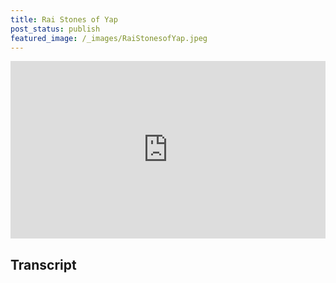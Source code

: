 ```yaml
---
title: Rai Stones of Yap
post_status: publish
featured_image: /_images/RaiStonesofYap.jpeg
---
```


<div style="padding:56.25% 0 0 0;position:relative;"><iframe src="https://player.vimeo.com/video/845518485?badge=0&amp;autopause=0&amp;player_id=0&amp;app_id=58479" frameborder="0" allow="autoplay; fullscreen; picture-in-picture" allowfullscreen style="position:absolute;top:0;left:0;width:100%;height:100%;" title="004 Rai Stones of Yap"></iframe></div>

<div style="margin-bottom:30px;"></div>

## Transcript

